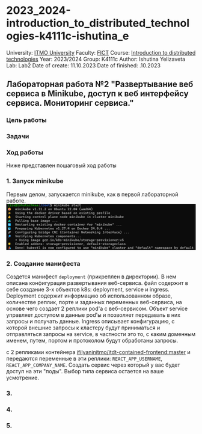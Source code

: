 # 2023_2024-introduction_to_distributed_technologies-k4111c-ishutina_e
University: [ITMO University](https://itmo.ru/ru/)
Faculty: [FICT](https://fict.itmo.ru)
Course: [Introduction to distributed technologies](https://github.com/itmo-ict-faculty/introduction-to-distributed-technologies)
Year: 2023/2024
Group: K4111с
Author: Ishutina Yelizaveta
Lab: Lab2
Date of create: 11.10.2023
Date of finished: .10.2023


## Лабораторная работа №2 "Развертывание веб сервиса в Minikube, доступ к веб интерфейсу сервиса. Мониторинг сервиса."

### Цель работы


### Задачи

### Ход работы
Ниже представлен пошаговый ход работы 

### 1. Запуск minikube
Первым делом, запускается minikube, как в первой лабораторной работе. 
![](/lab2/image/start.png)


### 2. Создание манифеста
Создется манифест `deployment` (прикреплен в директории). В нем описана конфигурация развертывания веб-сервиса. файл содержит в себе создание 3-х объектов k8s: deployment, service и ingress. Deployment содержит информацию об использованном образе, количестве реплик, порте и заданных переменных веб-сервиса, на основе чего создает 2 реплики pod'а с веб-сервисом. Объект service управляет доступом в данные pod'ы и позволяет передавать в них запросы и получать данные. Ingress описывает конфигурацию, с которой внешние запросы к кластеру будут приниматься и отправляться запросы на service, в частности это то, с каким доменным именем, путем, портом и протоколом будут обработаны запросы.

с 2 репликами контейнера [ifilyaninitmo/itdt-contained-frontend:master](https://hub.docker.com/repository/docker/ifilyaninitmo/itdt-contained-frontend) и передаются переменные в эти реплики: `REACT_APP_USERNAME`, `REACT_APP_COMPANY_NAME`.
Создать сервис через который у вас будет доступ на эти "поды". Выбор типа сервиса остается на ваше усмотрение.

### 3. 

### 4.

### 5.

